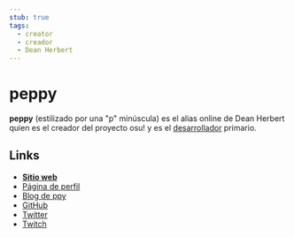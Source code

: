 ```yaml
---
stub: true
tags:
  - creator
  - creador
  - Dean Herbert
---
```


# peppy

**peppy** (estilizado por una "p" minúscula) es el alias online de Dean Herbert quien es el creador del proyecto osu! y es el [desarrollador](/wiki/People/The_Team/Developers) primario.

## Links

- **[Sitio web](https://ppy.sh/)**
- [Página de perfil](https://osu.ppy.sh/users/2)
- [Blog de ppy](https://blog.ppy.sh/)
- [GitHub](https://github.com/peppy)
- [Twitter](https://twitter.com/ppy)
- [Twitch](https://www.twitch.tv/ppy)
